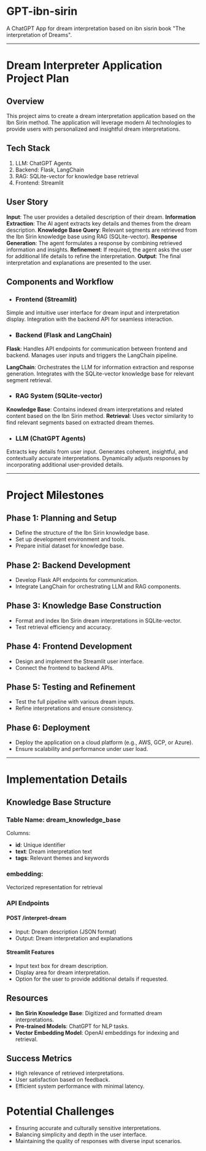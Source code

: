 # GPT-ibn-sirin
A ChatGPT App for dream interpretation based on ibn sisrin book "The interpretation of Dreams".

---
# Dream Interpreter Application Project Plan

## Overview

This project aims to create a dream interpretation application based on the Ibn Sirin method. The application will leverage modern AI technologies to provide users with personalized and insightful dream interpretations.

## Tech Stack

1. LLM: ChatGPT Agents
2. Backend: Flask, LangChain
3. RAG: SQLite-vector for knowledge base retrieval
4. Frontend: Streamlit

## User Story

**Input**: The user provides a detailed description of their dream.
**Information Extraction**: The AI agent extracts key details and themes from the dream description.
**Knowledge Base Query**: Relevant segments are retrieved from the Ibn Sirin knowledge base using RAG (SQLite-vector).
**Response Generation**: The agent formulates a response by combining retrieved information and insights.
**Refinement**: If required, the agent asks the user for additional life details to refine the interpretation.
**Output**: The final interpretation and explanations are presented to the user.

## Components and Workflow

- ### Frontend (Streamlit)
Simple and intuitive user interface for dream input and interpretation display.
Integration with the backend API for seamless interaction.

- ### Backend (Flask and LangChain)
**Flask**:
Handles API endpoints for communication between frontend and backend.
Manages user inputs and triggers the LangChain pipeline.

**LangChain**:
Orchestrates the LLM for information extraction and response generation.
Integrates with the SQLite-vector knowledge base for relevant segment retrieval.
- ### RAG System (SQLite-vector)
**Knowledge Base**:
Contains indexed dream interpretations and related content based on the Ibn Sirin method.
**Retrieval**:
Uses vector similarity to find relevant segments based on extracted dream themes.

- ### LLM (ChatGPT Agents)
Extracts key details from user input.
Generates coherent, insightful, and contextually accurate interpretations.
Dynamically adjusts responses by incorporating additional user-provided details.

---

# Project Milestones

## Phase 1: Planning and Setup
- Define the structure of the Ibn Sirin knowledge base.
- Set up development environment and tools.
- Prepare initial dataset for knowledge base.

## Phase 2: Backend Development
- Develop Flask API endpoints for communication.
- Integrate LangChain for orchestrating LLM and RAG components.

## Phase 3: Knowledge Base Construction
- Format and index Ibn Sirin dream interpretations in SQLite-vector.
- Test retrieval efficiency and accuracy.

## Phase 4: Frontend Development
- Design and implement the Streamlit user interface.
- Connect the frontend to backend APIs.

## Phase 5: Testing and Refinement
- Test the full pipeline with various dream inputs.
- Refine interpretations and ensure consistency.

## Phase 6: Deployment
- Deploy the application on a cloud platform (e.g., AWS, GCP, or Azure).
- Ensure scalability and performance under user load.

--- 
# Implementation Details

## Knowledge Base Structure

### Table Name: dream_knowledge_base

Columns:

+ **id**: Unique identifier
+ **text**: Dream interpretation text
+ **tags**: Relevant themes and keywords

### embedding: 
Vectorized representation for retrieval

### API Endpoints
#### POST /interpret-dream
+ Input: Dream description (JSON format)
+ Output: Dream interpretation and explanations

#### Streamlit Features

+ Input text box for dream description.
+ Display area for dream interpretation.
+ Option for the user to provide additional details if requested.

## Resources

- **Ibn Sirin Knowledge Base**: Digitized and formatted dream interpretations.
- **Pre-trained Models**: ChatGPT for NLP tasks.
- **Vector Embedding Model**: OpenAI embeddings for indexing and retrieval.

## Success Metrics
- High relevance of retrieved interpretations.
- User satisfaction based on feedback.
- Efficient system performance with minimal latency.

# Potential Challenges
- Ensuring accurate and culturally sensitive interpretations.
- Balancing simplicity and depth in the user interface.
- Maintaining the quality of responses with diverse input scenarios.


